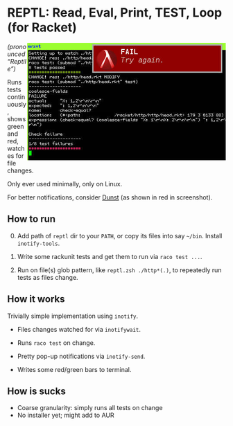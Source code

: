 # REPTL: Read, Eval, Print, TEST, Loop (for Racket)

<img src="https://raw.githubusercontent.com/MicahElliott/reptl/master/reptl.jpg"
 alt="Reptl Screenshot" title="Reptl Screenshot" align="right" />

_(pronounced “Reptile”)_

Runs tests continuously, shows green and red, watches for file changes.

Only ever used minimally, only on Linux.

For better notifications, consider [Dunst](http://knopwob.org/dunst/index.html) (as shown in red in screenshot).

## How to run
0. Add path of `reptl` dir to your `PATH`, or copy its files into say `~/bin`. Install `inotify-tools`.

1. Write some rackunit tests and get them to run via `raco test ...`.

2. Run on file(s) glob pattern, like `reptl.zsh ./http*(.)`, to repeatedly run tests as files change.

## How it works
Trivially simple implementation using `inotify`.

- Files changes watched for via `inotifywait`.

- Runs `raco test` on change.

- Pretty pop-up notifications via `inotify-send`.

- Writes some red/green bars to terminal.

## How is sucks
- Coarse granularity: simply runs all tests on change
- No installer yet; might add to AUR
